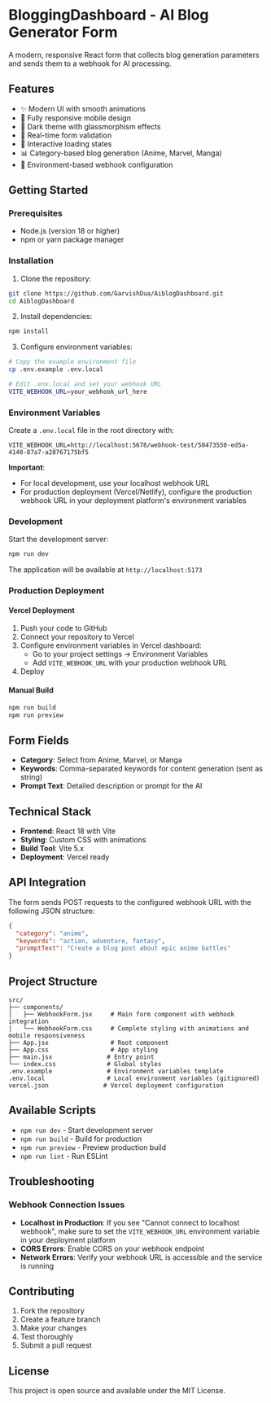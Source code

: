 # BloggingDashboard - AI Blog Generator Form

A modern, responsive React form that collects blog generation parameters and sends them to a webhook for AI processing.

## Features

- ✨ Modern UI with smooth animations
- 📱 Fully responsive mobile design
- 🎨 Dark theme with glassmorphism effects
- 🔄 Real-time form validation
- 🌟 Interactive loading states
- 📊 Category-based blog generation (Anime, Marvel, Manga)
- 🔗 Environment-based webhook configuration

## Getting Started

### Prerequisites

- Node.js (version 18 or higher)
- npm or yarn package manager

### Installation

1. Clone the repository:
```bash
git clone https://github.com/GarvishDua/AiblogDashboard.git
cd AiblogDashboard
```

2. Install dependencies:
```bash
npm install
```

3. Configure environment variables:
```bash
# Copy the example environment file
cp .env.example .env.local

# Edit .env.local and set your webhook URL
VITE_WEBHOOK_URL=your_webhook_url_here
```

### Environment Variables

Create a `.env.local` file in the root directory with:

```
VITE_WEBHOOK_URL=http://localhost:5678/webhook-test/58473550-ed5a-4140-87a7-a28767175bf5
```

**Important**: 
- For local development, use your localhost webhook URL
- For production deployment (Vercel/Netlify), configure the production webhook URL in your deployment platform's environment variables

### Development

Start the development server:
```bash
npm run dev
```

The application will be available at `http://localhost:5173`

### Production Deployment

#### Vercel Deployment

1. Push your code to GitHub
2. Connect your repository to Vercel
3. Configure environment variables in Vercel dashboard:
   - Go to your project settings → Environment Variables
   - Add `VITE_WEBHOOK_URL` with your production webhook URL
4. Deploy

#### Manual Build

```bash
npm run build
npm run preview
```

## Form Fields

- **Category**: Select from Anime, Marvel, or Manga
- **Keywords**: Comma-separated keywords for content generation (sent as string)
- **Prompt Text**: Detailed description or prompt for the AI

## Technical Stack

- **Frontend**: React 18 with Vite
- **Styling**: Custom CSS with animations
- **Build Tool**: Vite 5.x
- **Deployment**: Vercel ready

## API Integration

The form sends POST requests to the configured webhook URL with the following JSON structure:

```json
{
  "category": "anime",
  "keywords": "action, adventure, fantasy",
  "promptText": "Create a blog post about epic anime battles"
}
```

## Project Structure

```
src/
├── components/
│   ├── WebhookForm.jsx     # Main form component with webhook integration
│   └── WebhookForm.css     # Complete styling with animations and mobile responsiveness
├── App.jsx                 # Root component
├── App.css                 # App styling
├── main.jsx               # Entry point
└── index.css              # Global styles
.env.example               # Environment variables template
.env.local                 # Local environment variables (gitignored)
vercel.json               # Vercel deployment configuration
```

## Available Scripts

- `npm run dev` - Start development server
- `npm run build` - Build for production
- `npm run preview` - Preview production build
- `npm run lint` - Run ESLint

## Troubleshooting

### Webhook Connection Issues

- **Localhost in Production**: If you see "Cannot connect to localhost webhook", make sure to set the `VITE_WEBHOOK_URL` environment variable in your deployment platform
- **CORS Errors**: Enable CORS on your webhook endpoint
- **Network Errors**: Verify your webhook URL is accessible and the service is running

## Contributing

1. Fork the repository
2. Create a feature branch
3. Make your changes
4. Test thoroughly
5. Submit a pull request

## License

This project is open source and available under the MIT License.

